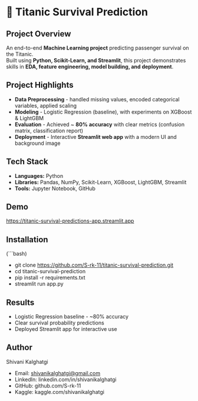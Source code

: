# 🚢 Titanic Survival Prediction

## Project Overview
An end-to-end **Machine Learning project** predicting passenger survival on the Titanic.  
Built using **Python, Scikit-Learn, and Streamlit**, this project demonstrates skills in **EDA, feature engineering, model building, and deployment**.  

## Project Highlights
- **Data Preprocessing** - handled missing values, encoded categorical variables, applied scaling  
- **Modeling** - Logistic Regression (baseline), with experiments on XGBoost & LightGBM  
- **Evaluation** - Achieved ~ **80% accuracy** with clear metrics (confusion matrix, classification report)  
- **Deployment** - Interactive **Streamlit web app** with a modern UI and background image  

## Tech Stack
- **Languages:** Python  
- **Libraries:** Pandas, NumPy, Scikit-Learn, XGBoost, LightGBM, Streamlit  
- **Tools:** Jupyter Notebook, GitHub  

## Demo
https://titanic-survival-predictions-app.streamlit.app

## Installation
(```bash)
- git clone https://github.com/S-rk-11/titanic-survival-prediction.git
- cd titanic-survival-prediction
- pip install -r requirements.txt
- streamlit run app.py

## Results
- Logistic Regression baseline - ~80% accuracy
- Clear survival probability predictions
- Deployed Streamlit app for interactive use

## Author
Shivani Kalghatgi
- Email: shivanikalghatgi@gmail.com
- LinkedIn: linkedin.com/in/shivanikalghatgi
- GitHub: github.com/S-rk-11
- Kaggle: kaggle.com/shivanikalghatgi

